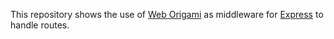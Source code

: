 This repository shows the use of [Web Origami](https://weborigami.org) as middleware for [Express](https://expressjs.com/) to handle routes.
